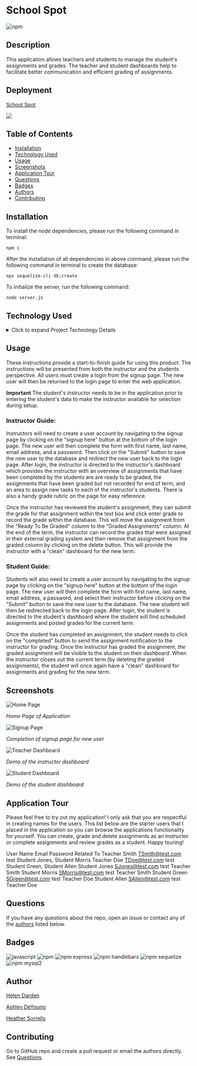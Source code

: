 # School Spot
![npm](https://img.shields.io/npm/v/inquirer?style=plastic)

## Description
This application allows teachers and students to manage the student's assignments and grades. The teacher and student dashboards help to facilitate better communication and efficient grading of assignments.

## Deployment

[School Spot](https://desolate-lowlands-55237.herokuapp.com/)

![](public/images/SchoolSpotDemo.gif)

## Table of Contents

* [Installation](#installation)
* [Technology Used](#technology-used)
* [Usage](#usage)
* [Screenshots](#screenshots)
* [Application Tour](#application-tour)
* [Questions](#questions)
* [Badges](#badges)
* [Authors](#author)
* [Contributing](#contributing)

## Installation
To install the node dependencies, please run the following command in terminal:
  
```
npm i
```

After the installation of all dependencies in above command, please run the following command in terminal to create the database:

```
npx sequelize-cli db:create
```

To initialize the server, run the following command:

```
node server.js
```

## Technology Used
<details>
    <summary markdown="span">Click to expand Project Technology Details</summary>

Languages
- HTML
- CSS
- Javascript
- SQL

Libraries
- [jQuery](jquery.com)
- [Node.js](nodejs.org)

npm Packages
- [@handlebars/allow-prototype-access](https://www.npmjs.com/package/@handlebars/allow-prototype-access)
- [bcrypt](https://www.npmjs.com/package/bcrypt)
- [eslint](https://www.npmjs.com/package/eslint)
- [express](https://www.npmjs.com/package/express)
- [express-handlebars](https://www.npmjs.com/package/express-handlebars)
- [express-session](https://www.npmjs.com/package/express-session)
- [handlebars](https://www.npmjs.com/package/handlebars)
- [mysql2](https://www.npmjs.com/package/mysql2)
- [nodemon](https://www.npmjs.com/package/nodemon)
- [passport](https://www.npmjs.com/package/passport)
- [passport-local](https://www.npmjs.com/package/passport-local)
- [sequelize](https://www.npmjs.com/package/sequelize)

CSS Framework
- [Bootstrap](getbootstrap.com)

</details>

## Usage
These instructions provide a start-to-finish guide for using this product. The instructions will be presented from both the instructor and the students perspective. All users must create a login from the signup page. The new user will then be returned to the login page to enter the web application. 

**Important** The student's instructor needs to be in the application prior to entering the student's data to make the instructor available for selection during setup.

### Instructor Guide:
Instructors will need to create a user account by navigating to the signup page by clicking on the "signup here" button at the bottom of the login page. The new user will then complete the form with first name, last name, email address, and a password. Then click on the "Submit" button to save the new user to the database and redirect the new user back to the login page. After login, the instructor is directed to the instructor's dashboard which provides the instructor with an overview of assignments that have been completed by the students are are ready to be graded, the assignments that have been graded but not recorded for end of term, and an area to assign new tasks to each of the instructor's students. There is also a handy grade rubric on the page for easy reference.

Once the instructor has reviewed the student's assignment, they can submit the grade for that assignment within the text box and click enter grade to record the grade within the database. This will move the assignment from the "Ready To Be Graded" column to the "Graded Assignments" column. At the end of the term, the instructor can record the grades that were assigned in their external grading system and then remove that assignment from the graded column by clicking on the delete button. This will provide the instructor with a "clean" dashboard for the new term.

### Student Guide:
Students will also need to create a user account by navigating to the signup page by clicking on the "signup here" button at the bottom of the login page. The new user will then complete the form with first name, last name, email address, a password, and select their instructor before clicking on the "Submit" button to save the new user to the database. The new student will then be redirected back to the login page. After login, the student is directed to the student's dashboard where the student will find scheduled assignments and posted grades for the current term. 

Once the student has completed an assignment, the student needs to click on the "completed" button to send the assignment notification to the instructor for grading. Once the instructor has graded the assignment, the graded assignment will be visible to the student on their dashboard. When the instructor closes out the current term (by deleting the graded assignments), the student will once again have a "clean" dashboard for assignments and grading for the new term.

## Screenshots

![Home Page](public/images/homePage.png)

*Home Page of Application*

![Signup Page](public/images/signup.png)

*Completion of signup page for new user*

![Teacher Dashboard](public/images/teacherdash.png)

*Demo of the instructor dashboard*

![Student Dashboard](public/images/studentdash.png)

*Demo of the student dashboard*

## Application Tour

Please feel free to try out my application! I only ask that you are respectful in creating names for the users. This list below are the starter users that I placed in the application so you can browse the applications functionality for yourself. You can create, grade and delete assignments as an instructor or complete assignments and review grades as a student. Happy touring!

User Name       Email               Password    Related To
Teacher Smith   TSmith@test.com     test        Student Jones, Student Morris
Teacher Doe     TDoe@test.com       test        Student Green, Student Allen
Student Jones   SJones@test.com     test        Teacher Smith
Student Morris  SMorris@test.com    test        Teacher Smith
Student Green   SGreen@test.com     test        Teacher Doe
Student Allen   SAllen@test.com     test        Teacher Doe

## Questions
If you have any questions about the repo, open an issue or contact any of the [authors](#authors) listed below.

## Badges

![javascript](https://img.shields.io/badge/language-javascript-blue)
![npm](https://img.shields.io/npm/v/inquirer?style=flat)
![npm express](https://img.shields.io/badge/npm-express-blue)
![npm handlebars](https://img.shields.io/badge/npm-handlebars-blue)
![npm sequelize](https://img.shields.io/badge/npm-sequelize-blue)
![npm mysql2](https://img.shields.io/badge/npm-mysql2-blue)


## Author

[Helen Darden](https://github.com/hdarden)

[Ashley DeYoung](https://github.com/ashleydeyoung)

[Heather Sorrells](https://github.com/Hlsorrells)

## Contributing
Go to GitHub repo and create a pull request or email the authors directly. See [Questions](#questions).
